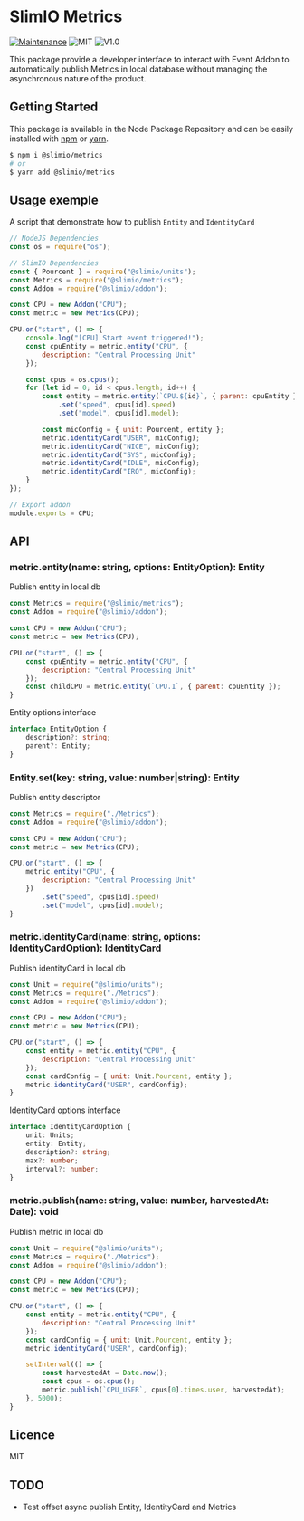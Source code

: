 # SlimIO Metrics
[![Maintenance](https://img.shields.io/badge/Maintained%3F-yes-green.svg)](https://github.com/SlimIO/is/commit-activity)
![MIT](https://img.shields.io/github/license/mashape/apistatus.svg)
![V1.0](https://img.shields.io/badge/version-1.5.0-blue.svg)

This package provide a developer interface to interact with Event Addon to automatically publish Metrics in local database without managing the asynchronous nature of the product.

## Getting Started

This package is available in the Node Package Repository and can be easily installed with [npm](https://docs.npmjs.com/getting-started/what-is-npm) or [yarn](https://yarnpkg.com).

```bash
$ npm i @slimio/metrics
# or
$ yarn add @slimio/metrics
```

## Usage exemple
A script that demonstrate how to publish `Entity` and `IdentityCard`

```js
// NodeJS Dependencies
const os = require("os");

// SlimIO Dependencies
const { Pourcent } = require("@slimio/units");
const Metrics = require("@slimio/metrics");
const Addon = require("@slimio/addon");

const CPU = new Addon("CPU");
const metric = new Metrics(CPU);

CPU.on("start", () => {
    console.log("[CPU] Start event triggered!");
    const cpuEntity = metric.entity("CPU", {
        description: "Central Processing Unit"
    });

    const cpus = os.cpus();
    for (let id = 0; id < cpus.length; id++) {
        const entity = metric.entity(`CPU.${id}`, { parent: cpuEntity })
            .set("speed", cpus[id].speed)
            .set("model", cpus[id].model);

        const micConfig = { unit: Pourcent, entity };
        metric.identityCard("USER", micConfig);
        metric.identityCard("NICE", micConfig);
        metric.identityCard("SYS", micConfig);
        metric.identityCard("IDLE", micConfig);
        metric.identityCard("IRQ", micConfig);
    }
});

// Export addon
module.exports = CPU;
```
## API

### metric.entity(name: string, options: EntityOption): Entity
Publish entity in local db

```js
const Metrics = require("@slimio/metrics");
const Addon = require("@slimio/addon");

const CPU = new Addon("CPU");
const metric = new Metrics(CPU);

CPU.on("start", () => {
    const cpuEntity = metric.entity("CPU", {
        description: "Central Processing Unit"
    });
    const childCPU = metric.entity(`CPU.1`, { parent: cpuEntity });
}
```

Entity options interface
```typescript
interface EntityOption {
    description?: string;
    parent?: Entity;
}
```

### Entity.set(key: string, value: number|string): Entity
Publish entity descriptor
```js
const Metrics = require("./Metrics");
const Addon = require("@slimio/addon");

const CPU = new Addon("CPU");
const metric = new Metrics(CPU);

CPU.on("start", () => {
    metric.entity("CPU", {
        description: "Central Processing Unit"
    })
        .set("speed", cpus[id].speed)
        .set("model", cpus[id].model);
}
```

### metric.identityCard(name: string, options: IdentityCardOption): IdentityCard
Publish identityCard in local db
```js
const Unit = require("@slimio/units");
const Metrics = require("./Metrics");
const Addon = require("@slimio/addon");

const CPU = new Addon("CPU");
const metric = new Metrics(CPU);

CPU.on("start", () => {
    const entity = metric.entity("CPU", {
        description: "Central Processing Unit"
    });
    const cardConfig = { unit: Unit.Pourcent, entity };
    metric.identityCard("USER", cardConfig);
}
```

IdentityCard options interface
```typescript
interface IdentityCardOption {
    unit: Units;
    entity: Entity;
    description?: string;
    max?: number;
    interval?: number;
}
```

### metric.publish(name: string, value: number, harvestedAt: Date): void
Publish metric in local db
```js
const Unit = require("@slimio/units");
const Metrics = require("./Metrics");
const Addon = require("@slimio/addon");

const CPU = new Addon("CPU");
const metric = new Metrics(CPU);

CPU.on("start", () => {
    const entity = metric.entity("CPU", {
        description: "Central Processing Unit"
    });
    const cardConfig = { unit: Unit.Pourcent, entity };
    metric.identityCard("USER", cardConfig);

    setInterval(() => {
        const harvestedAt = Date.now();
        const cpus = os.cpus();
        metric.publish(`CPU_USER`, cpus[0].times.user, harvestedAt);
    }, 5000);
}
```

## Licence

MIT

## TODO

- Test offset async publish Entity, IdentityCard and Metrics
